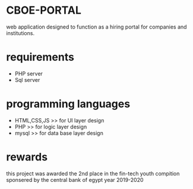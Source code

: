 # CBOE-PORTAL

web application designed to function as a hiring portal for companies and institutions.

# requirements
- PHP server
- Sql server

# programming languages

- HTML,CSS,JS >> for UI layer design
- PHP >> for logic layer design
- mysql >> for data base layer design

# rewards

this project was awarded the 2nd place in the fin-tech youth compition sponsered by the central bank of egypt year 2019-2020
